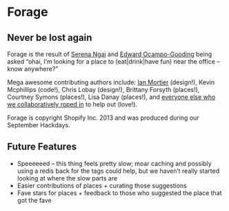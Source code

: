 # Forage
## Never be lost again

Forage is the result of [Serena Ngai](http://github.com/serenangai) and [Edward Ocampo-Gooding](http://github.com/edward) being asked “ohai, I’m looking for a place to (eat|drink|have fun) near the office – know anywhere?”

Mega awesome contributing authors include: [Ian Mortier](http://github.com/healthcare) (design!), Kevin Mcphillips (code!), Chris Lobay (design!), Brittany Forsyth (places!), Courtney Symons (places!), Lisa Danay (places!), and [everyone else who we collaboratively roped in](https://github.com/edward/forage/graphs/contributors) to help out (love!).

Forage is copyright Shopify Inc. 2013 and was produced during our September Hackdays.

## Future Features

* Speeeeeed – this thing feels pretty slow; moar caching and possibly using a redis back for the tags could help, but we haven’t really started looking at where the slow parts are
* Easier contributions of places + curating those suggestions
* Fave stars for places + feedback to those who suggested the place that got the fave
